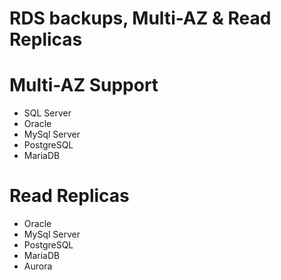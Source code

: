 # RDS backups, Multi-AZ & Read Replicas


# Multi-AZ Support
 - SQL Server
 - Oracle
 - MySql Server
 - PostgreSQL
 - MariaDB




# Read Replicas
- Oracle
 - MySql Server
 - PostgreSQL
 - MariaDB
 - Aurora
